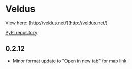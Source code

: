 # Veldus

View here: [http://veldus.net/](http://veldus.net/)

[PyPi repository](https://pypi.org/project/sphinx-veldus-ext/)

## 0.2.12

* Minor format update to "Open in new tab" for map link